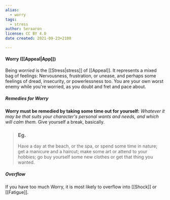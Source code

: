 ```yaml
---
alias:
  - worry
tags:
  - stress
author: Seraaron
license: CC BY 4.0
date created: 2021-09-23+2100

---
```


#### Worry ([[Appeal|App]])

Being _worried_ is the [[Stress|stress]] of [[Appeal]]. It represents a mixed bag of feelings: Nervousness, frustration, or unease, and perhaps some feelings of dread, insecurity, or powerlessness too. You are your own worst enemy while you're worried, as you doubt and fret and pace about.

##### Remedies for Worry

**Worry must be remedied by taking some time out for yourself:** _Whatever it may be that suits your character's personal wants and needs, and which will calm them._ Give yourself a break, basically.

> ### Eg.
> Have a day at the beach, or the spa, or spend some time in nature; get a manicure and a haircut; make some art or attend to your hobbies; go buy yourself some new clothes or get that thing you wanted.

##### Overflow

If you have too much Worry, it is most likely to overflow into [[Shock]] or [[Fatigue]].